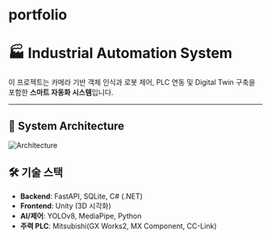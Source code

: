 # portfolio
# 🏭 Industrial Automation System

이 프로젝트는 카메라 기반 객체 인식과 로봇 제어, PLC 연동 및 Digital Twin 구축을 포함한 **스마트 자동화 시스템**입니다.  

---

## 🧩 System Architecture

![Architecture](https://github.com/user-attachments/assets/7fce15d3-d269-42db-9107-f80810d027a5)



## 🛠 기술 스택

- **Backend**: FastAPI, SQLite, C# (.NET)
- **Frontend**: Unity (3D 시각화)
- **AI/제어**: YOLOv8, MediaPipe, Python
- **주력 PLC**: Mitsubishi(GX Works2, MX Component, CC-Link)
